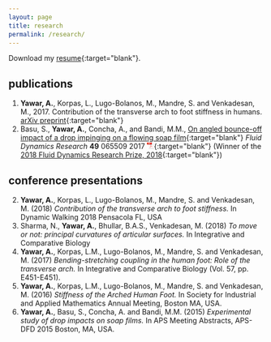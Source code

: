 ```yaml
---
layout: page
title: research
permalink: /research/
---
```


<!-- ## projects -->
<!-- ![Pdflogo](/assets/pdflogo.png) -->


<!-- # Transverse arch foot stiffness
Should talk about the work done so far, as well as the proposed modulation work.

# Surface curvature articulation
Blah

# Variable stiffness joint
Blah

# Soap films and drops 
Blah -->
Download my [resume](../assets/yawar-resume.pdf){:target="blank"}.

## publications
1. **Yawar, A.**, Korpas, L., Lugo-Bolanos, M., Mandre, S. and Venkadesan, M., 2017. Contribution of the transverse arch to foot stiffness in humans. [arXiv preprint](https://arxiv.org/pdf/1706.04610.pdf){:target="blank"}
2. Basu, S., **Yawar, A.**, Concha, A., and Bandi, M.M., [On angled bounce-off impact of a drop impinging on a flowing soap film](http://iopscience.iop.org/article/10.1088/1873-7005/aa9280){:target="blank"} *Fluid Dynamics Research* **49** 065509 2017 [![Download pdf](/assets/pdflogo.png)](../assets/basu2017.pdf){:target="blank"} (Winner of the [2018 Fluid Dynamics Research Prize, 2018](https://iopscience.iop.org/journal/1873-7005/page/Awards){:target="blank"})

## conference presentations
2. **Yawar, A.**, Korpas, L., Lugo-Bolanos, M., Mandre, S. and Venkadesan, M. (2018) _Contribution of the transverse arch to foot stiffness._ In Dynamic Walking 2018 Pensacola FL, USA
1. Sharma, N., **Yawar, A.**, Bhullar, B.A.S., Venkadesan, M. (2018) _To move or not: principal curvatures of articular surfaces._ In Integrative and Comparative Biology
2. **Yawar, A.**, Korpas, L.M., Lugo-Bolanos, M., Mandre, S. and Venkadesan, M. (2017) _Bending-stretching coupling in the human foot: Role of the transverse arch._ In Integrative and Comparative Biology (Vol. 57, pp. E451-E451).
3. **Yawar, A.**, Korpas, L.M., Lugo-Bolanos, M., Mandre, S. and Venkadesan, M.  (2016) _Stiffness of the Arched Human Foot._ In Society for Industrial and Applied Mathematics Annual Meeting, Boston MA, USA.
4. **Yawar, A.**, Basu, S., Concha, A. and Bandi, M.M. (2015) _Experimental study of drop impacts on soap films._ In APS Meeting Abstracts, APS-DFD 2015 Boston, MA, USA. 
